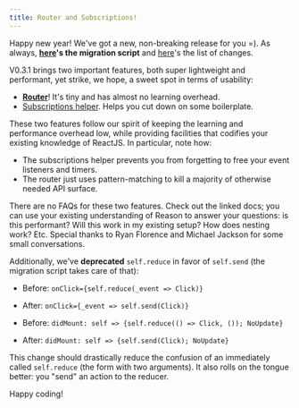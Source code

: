 ```yaml
---
title: Router and Subscriptions!
---
```


Happy new year! We've got a new, non-breaking release for you =). As always, **[here](https://github.com/chenglou/upgrade-reason-react)'s the migration script** and [here](https://github.com/reasonml/reason-react/blob/master/HISTORY.md#031)'s the list of changes.

V0.3.1 brings two important features, both super lightweight and performant, yet strike, we hope, a sweet spot in terms of usability:

- [**Router**](https://reasonml.github.io/reason-react/docs/en/router.html)! It's tiny and has almost no learning overhead.
- [Subscriptions helper](https://reasonml.github.io/reason-react/docs/en/subscriptions-helper.html). Helps you cut down on some boilerplate.

These two features follow our spirit of keeping the learning and performance overhead low, while providing facilities that codifies your existing knowledge of ReactJS. In particular, note how:

- The subscriptions helper prevents you from forgetting to free your event listeners and timers.
- The router just uses pattern-matching to kill a majority of otherwise needed API surface.

There are no FAQs for these two features. Check out the linked docs; you can use your existing understanding of Reason to answer your questions: is this performant? Will this work in my existing setup? How does nesting work? Etc. Special thanks to Ryan Florence and Michael Jackson for some small conversations.

Additionally, we've **deprecated** `self.reduce` in favor of `self.send` (the migration script takes care of that):

- Before: `onClick={self.reduce(_event => Click)}`
- After: `onClick={_event => self.send(Click)}`

- Before: `didMount: self => {self.reduce(() => Click, ()); NoUpdate}`
- After: `didMount: self => {self.send(Click); NoUpdate}`

This change should drastically reduce the confusion of an immediately called `self.reduce` (the form with two arguments). It also rolls on the tongue better: you "send" an action to the reducer.

Happy coding!
